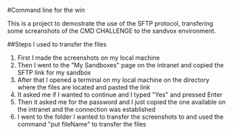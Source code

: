 #Command line for the win

This is a project to demostrate the use of the SFTP protocol, transfering some screanshots of the CMD CHALLENGE to the sandvox environment.

##Steps I used to transfer the files
1. First I made the screenshots on my local machine
2. Then I went to the "My Sandboxes" page on the intranet and copied the SFTP link for my sandbox
3. After that I opened a terminal on my local machine on the directory where the files are located and pasted the link
4. It asked me if I wanted to continue and I typed "Yes" and pressed Enter
5. Then it asked me for the password and I just copied the one available on the intranet and the connection was established
6. I went to the folder I wanted to transfer the screenshots to and used the command "put fileName" to transfer the files
